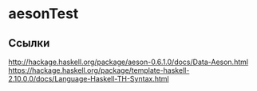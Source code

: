 # aesonTest #


## Ссылки ##
http://hackage.haskell.org/package/aeson-0.6.1.0/docs/Data-Aeson.html
https://hackage.haskell.org/package/template-haskell-2.10.0.0/docs/Language-Haskell-TH-Syntax.html
